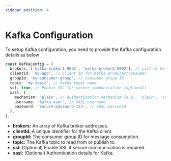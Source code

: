 ```yaml
---
sidebar_position: 4
---
```


# Kafka Configuration
To setup Kafka configuration, you need to provide the Kafka configuration details as below

```typescript
const kafkaConfig = {
  brokers: ['kafka-broker1:9092', 'kafka-broker2:9092'], // List of Kafka brokers
  clientId: 'my-app', // Client ID for Kafka producer/consumer
  groupId: 'my-consumer-group', // Consumer group ID
  topic: 'my-topic', // Kafka topic name
  ssl: true, // Enable SSL for secure communication (optional)
  sasl: {
    mechanism: 'plain', // Authentication mechanism (e.g., 'plain', 'scram-sha-256')
    username: 'kafka-user', // SASL username
    password: 'secure-password-123', // SASL password
  },
};
```

- **brokers:** An array of Kafka broker addresses.
- **clientId:** A unique identifier for the Kafka client.
- **groupId:** The consumer group ID for message consumption.
- **topic:** The Kafka topic to read from or publish to.
- **ssl:** (Optional) Enable SSL if secure communication is required.
- **sasl:** (Optional) Authentication details for Kafka.